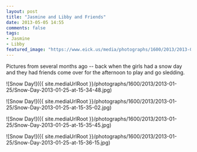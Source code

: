 ```yaml
---
layout: post
title: "Jasmine and Libby and Friends"
date: 2013-05-05 14:55
comments: false
tags: 
- Jasmine
- Libby
featured_image: "https://www.eick.us/media/photographs/1600/2013/2013-01-25/Snow-Day-2013-01-25-at-15-34-48.jpg"
---
```

Pictures from several months ago -- back when the girls had a snow day and they had friends come over for the afternoon to play and go sledding.

![Snow Day!]({{ site.mediaUrlRoot }}/photographs/1600/2013/2013-01-25/Snow-Day-2013-01-25-at-15-34-48.jpg)

![Snow Day!]({{ site.mediaUrlRoot }}/photographs/1600/2013/2013-01-25/Snow-Day-2013-01-25-at-15-35-02.jpg)

![Snow Day!]({{ site.mediaUrlRoot }}/photographs/1600/2013/2013-01-25/Snow-Day-2013-01-25-at-15-35-45.jpg)

![Snow Day!]({{ site.mediaUrlRoot }}/photographs/1600/2013/2013-01-25/Snow-Day-2013-01-25-at-15-36-15.jpg)
